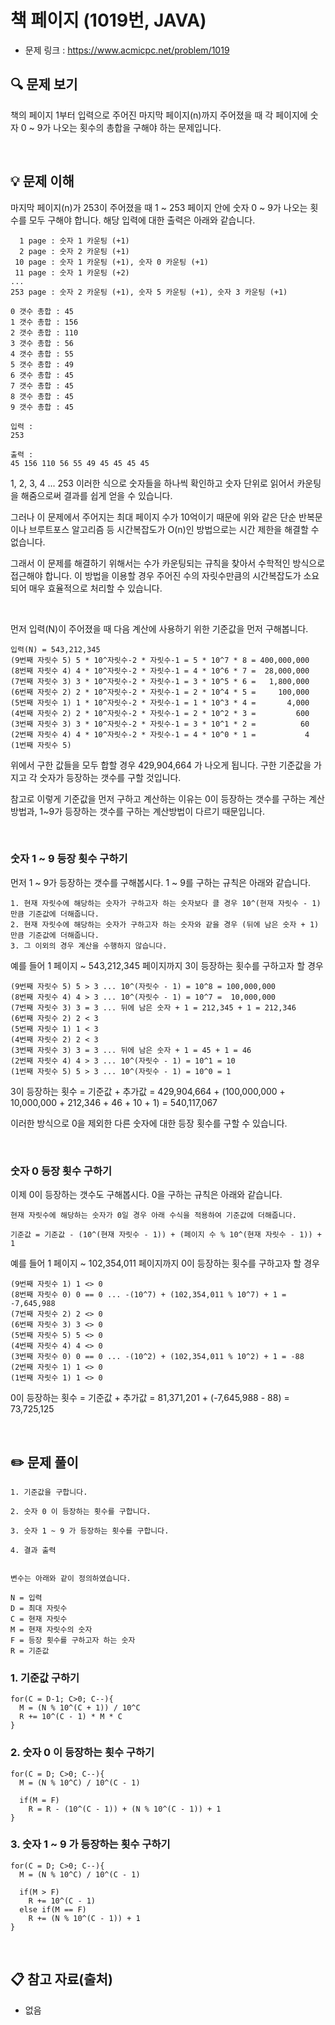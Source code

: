# 책 페이지 (1019번, JAVA)
- 문제 링크 : https://www.acmicpc.net/problem/1019

## :mag: 문제 보기

책의 페이지 1부터 입력으로 주어진 마지막 페이지(n)까지 주어졌을 때 각 페이지에 숫자 0 ~ 9가 나오는 횟수의 총합을 구해야 하는 문제입니다.


&nbsp;

## :bulb: 문제 이해

마지막 페이지(n)가 253이 주어졌을 때 1 ~ 253 페이지 안에 숫자 0 ~ 9가 나오는 횟수를 모두 구해야 합니다. 해당 입력에 대한 출력은 아래와 같습니다.

```
  1 page : 숫자 1 카운팅 (+1)
  2 page : 숫자 2 카운팅 (+1)
 10 page : 숫자 1 카운팅 (+1), 숫자 0 카운팅 (+1)
 11 page : 숫자 1 카운팅 (+2)
...
253 page : 숫자 2 카운팅 (+1), 숫자 5 카운팅 (+1), 숫자 3 카운팅 (+1)

0 갯수 총합 : 45
1 갯수 총합 : 156
2 갯수 총합 : 110
3 갯수 총합 : 56
4 갯수 총합 : 55
5 갯수 총합 : 49
6 갯수 총합 : 45
7 갯수 총합 : 45
8 갯수 총합 : 45
9 갯수 총합 : 45

입력 :
253

출력 :
45 156 110 56 55 49 45 45 45 45
```

1, 2, 3, 4 ... 253 이러한 식으로 숫자들을 하나씩 확인하고 숫자 단위로 읽어서 카운팅을 해줌으로써 결과를 쉽게 얻을 수 있습니다.

그러나 이 문제에서 주어지는 최대 페이지 수가 10억이기 때문에 위와 같은 단순 반복문이나 브루트포스 알고리즘 등 시간복잡도가 O(n)인 방법으로는 시간 제한을 해결할 수 없습니다.

그래서 이 문제를 해결하기 위해서는 수가 카운팅되는 규칙을 찾아서 수학적인 방식으로 접근해야 합니다. 이 방법을 이용할 경우 주어진 수의 자릿수만큼의 시간복잡도가 소요되어 매우 효율적으로 처리할 수 있습니다.

&nbsp;

먼저 입력(N)이 주어졌을 때 다음 계산에 사용하기 위한 기준값을 먼저 구해봅니다.

```
입력(N) = 543,212,345
(9번째 자릿수 5) 5 * 10^자릿수-2 * 자릿수-1 = 5 * 10^7 * 8 = 400,000,000
(8번째 자릿수 4) 4 * 10^자릿수-2 * 자릿수-1 = 4 * 10^6 * 7 =  28,000,000
(7번째 자릿수 3) 3 * 10^자릿수-2 * 자릿수-1 = 3 * 10^5 * 6 =   1,800,000
(6번째 자릿수 2) 2 * 10^자릿수-2 * 자릿수-1 = 2 * 10^4 * 5 =     100,000
(5번째 자릿수 1) 1 * 10^자릿수-2 * 자릿수-1 = 1 * 10^3 * 4 =       4,000
(4번째 자릿수 2) 2 * 10^자릿수-2 * 자릿수-1 = 2 * 10^2 * 3 =         600
(3번째 자릿수 3) 3 * 10^자릿수-2 * 자릿수-1 = 3 * 10^1 * 2 =          60
(2번째 자릿수 4) 4 * 10^자릿수-2 * 자릿수-1 = 4 * 10^0 * 1 =           4
(1번째 자릿수 5)
```

위에서 구한 값들을 모두 합할 경우 429,904,664 가 나오게 됩니다. 구한 기준값을 가지고 각 숫자가 등장하는 갯수를 구할 것입니다.

참고로 이렇게 기준값을 먼저 구하고 계산하는 이유는 0이 등장하는 갯수를 구하는 계산방법과, 1~9가 등장하는 갯수를 구하는 계산방법이 다르기 때문입니다.

&nbsp;

### 숫자 1 ~ 9 등장 횟수 구하기
먼저 1 ~ 9가 등장하는 갯수를 구해봅시다. 1 ~ 9를 구하는 규칙은 아래와 같습니다.

```
1. 현재 자릿수에 해당하는 숫자가 구하고자 하는 숫자보다 클 경우 10^(현재 자릿수 - 1) 만큼 기준값에 더해줍니다.
2. 현재 자릿수에 해당하는 숫자가 구하고자 하는 숫자와 같을 경우 (뒤에 남은 숫자 + 1) 만큼 기준값에 더해줍니다.
3. 그 이외의 경우 계산을 수행하지 않습니다.
```

예를 들어 1 페이지 ~ 543,212,345 페이지까지 3이 등장하는 횟수를 구하고자 할 경우
```
(9번째 자릿수 5) 5 > 3 ... 10^(자릿수 - 1) = 10^8 = 100,000,000
(8번째 자릿수 4) 4 > 3 ... 10^(자릿수 - 1) = 10^7 =  10,000,000
(7번째 자릿수 3) 3 = 3 ... 뒤에 남은 숫자 + 1 = 212,345 + 1 = 212,346
(6번째 자릿수 2) 2 < 3
(5번째 자릿수 1) 1 < 3
(4번째 자릿수 2) 2 < 3
(3번째 자릿수 3) 3 = 3 ... 뒤에 남은 숫자 + 1 = 45 + 1 = 46
(2번째 자릿수 4) 4 > 3 ... 10^(자릿수 - 1) = 10^1 = 10
(1번째 자릿수 5) 5 > 3 ... 10^(자릿수 - 1) = 10^0 = 1

```
3이 등장하는 횟수 = 기준값 + 추가값 = 429,904,664 + (100,000,000 + 10,000,000 + 212,346 + 46 + 10 + 1) = 540,117,067

이러한 방식으로 0을 제외한 다른 숫자에 대한 등장 횟수를 구할 수 있습니다.

&nbsp;

### 숫자 0 등장 횟수 구하기
이제 0이 등장하는 갯수도 구해봅시다. 0을 구하는 규칙은 아래와 같습니다.

```
현재 자릿수에 해당하는 숫자가 0일 경우 아래 수식을 적용하여 기준값에 더해줍니다.

기준값 = 기준값 - (10^(현재 자릿수 - 1)) + (페이지 수 % 10^(현재 자릿수 - 1)) + 1
```

예를 들어 1 페이지 ~ 102,354,011 페이지까지 0이 등장하는 횟수를 구하고자 할 경우
```
(9번째 자릿수 1) 1 <> 0
(8번째 자릿수 0) 0 == 0 ... -(10^7) + (102,354,011 % 10^7) + 1 = -7,645,988
(7번째 자릿수 2) 2 <> 0
(6번째 자릿수 3) 3 <> 0
(5번째 자릿수 5) 5 <> 0
(4번째 자릿수 4) 4 <> 0
(3번째 자릿수 0) 0 == 0 ... -(10^2) + (102,354,011 % 10^2) + 1 = -88
(2번째 자릿수 1) 1 <> 0
(1번째 자릿수 1) 1 <> 0
```
0이 등장하는 횟수 = 기준값 + 추가값 = 81,371,201 + (-7,645,988 - 88) = 73,725,125

&nbsp;

## :pencil2: 문제 풀이
```
1. 기준값을 구합니다.

2. 숫자 0 이 등장하는 횟수를 구합니다.

3. 숫자 1 ~ 9 가 등장하는 횟수를 구합니다.

4. 결과 출력


변수는 아래와 같이 정의하였습니다.

N = 입력
D = 최대 자릿수
C = 현재 자릿수
M = 현재 자릿수의 숫자
F = 등장 횟수를 구하고자 하는 숫자
R = 기준값
```

### 1. 기준값 구하기
```
for(C = D-1; C>0; C--){
  M = (N % 10^(C + 1)) / 10^C
  R += 10^(C - 1) * M * C
}
```

### 2. 숫자 0 이 등장하는 횟수 구하기
```
for(C = D; C>0; C--){
  M = (N % 10^C) / 10^(C - 1)

  if(M = F)
    R = R - (10^(C - 1)) + (N % 10^(C - 1)) + 1
}
```

### 3. 숫자 1 ~ 9 가 등장하는 횟수 구하기
```
for(C = D; C>0; C--){
  M = (N % 10^C) / 10^(C - 1)

  if(M > F)
    R += 10^(C - 1)
  else if(M == F)
    R += (N % 10^(C - 1)) + 1
}
```

&nbsp;

## :clipboard: 참고 자료(출처)
 - 없음
